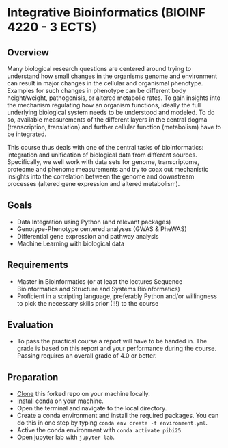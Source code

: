 # Integrative Bioinformatics (BIOINF 4220 - 3 ECTS)
## Overview
Many biological research questions are centered around trying to understand how small changes in
the organisms genome and environment can result in major changes in the cellular and organismal
phenotype. Examples for such changes in phenotype can be different body height/weight,
pathogenisis, or altered metabolic rates. To gain insights into the mechanism regulating how an
organism functions, ideally the full underlying biological system needs to be understood and
modeled. To do so, available measurements of the different layers in the central dogma
(transcription, translation) and further cellular function (metabolism) have to be integrated.

This course thus deals with one of the central tasks of bioinformatics: integration and unification of
biological data from different sources. Specifically, we well work with data sets for genome,
transcriptome, proteome and phenome measurements and try to coax out mechanistic insights into
the correlation between the genome and downstream processes (altered gene expression and altered
metabolism).

## Goals
* Data Integration using Python (and relevant packages)
* Genotype-Phenotype centered analyses (GWAS & PheWAS)
* Differential gene expression and pathway analysis
* Machine Learning with biological data

## Requirements
* Master in Bioinformatics (or at least the lectures Sequence Bioinformatics and Structure and Systems Bioinformatics)
* Proficient in a scripting language, preferably Python and/or willingness to pick the necessary skills prior (!!!) to the course

## Evaluation
* To pass the practical course a report will have to be handed in. The grade is based on this report and your performance during the course. Passing requires an overall grade of 4.0 or better.

## Preparation
* [Clone](https://education.github.com/git-cheat-sheet-education.pdf) this forked repo on your machine locally.
* [Install](https://docs.anaconda.com/miniconda/install/) conda on your machine.
* Open the terminal and navigate to the local directory.
* Create a conda environment and install the required packages. You can do this in one step by typing `conda env create -f environment.yml`.
* Active the conda environment with `conda activate pibi25`.
* Open jupyter lab with `jupyter lab`.
